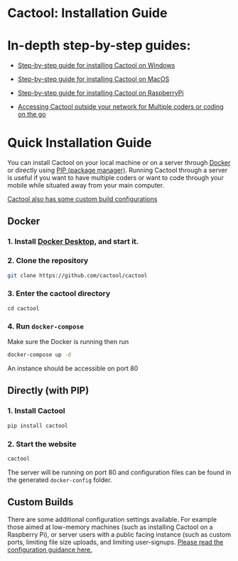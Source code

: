 # Cactool: Installation Guide


#  In-depth step-by-step guides:

- [Step-by-step guide for installing Cactool on Windows](/setup/windows-setup)

- [Step-by-step guide for installing Cactool on MacOS](/setup/MacOS-setup)

- [Step-by-step guide for installing Cactool on RaspberryPi]()

- [Accessing Cactool outside your network for Multiple coders or coding on the go](/setup/multiple-users)

# Quick Installation Guide

You can install Cactool on your local machine or on a server through [Docker](https://www.docker.com/) or directly using [PIP (package manager)](https://pip.pypa.io/en/stable/). Running Cactool through a server is useful if you want to have multiple coders or want to code through your mobile while situated away from your main computer. 

[Cactool also has some custom build configurations](/setup/config)

## Docker

### 1. Install [Docker Desktop](https://www.docker.com/products/docker-desktop), and start it. 

### 2. Clone the repository

```bash
git clone https://github.com/cactool/cactool
```

### 3. Enter the cactool directory

```
cd cactool
```

### 4. Run `docker-compose`

Make sure the Docker is running then run

```bash
docker-compose up -d
```

An instance should be accessible on port 80

## Directly (with PIP)

### 1. Install Cactool

```bash
pip install cactool
```

### 2. Start the website

```bash
cactool
```

The server will be running on port 80 and configuration files can be found in the generated `docker-config` folder.


## Custom Builds
There are some additional configuration settings available. For example those aimed at low-memory machines (such as installing Cactool on a Raspberry Pi), or server users with a public facing instance (such as custom ports, limiting file size uploads, and limiting user-signups. [Please read the configuration guidance here.](/setup/config)




